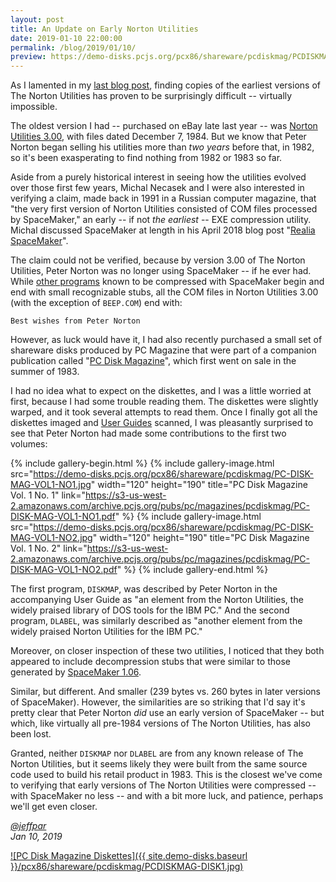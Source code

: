 ```yaml
---
layout: post
title: An Update on Early Norton Utilities
date: 2019-01-10 22:00:00
permalink: /blog/2019/01/10/
preview: https://demo-disks.pcjs.org/pcx86/shareware/pcdiskmag/PCDISKMAG-DISK1.jpg
---
```


As I lamented in my [last blog post](/blog/2018/12/28/), finding copies of the earliest versions
of The Norton Utilities has proven to be surprisingly difficult -- virtually impossible.

The oldest version I had -- purchased on eBay late last year -- was [Norton Utilities 3.00](/disks/pcx86/tools/other/norton/3.00/),
with files dated December 7, 1984.  But we know that Peter Norton began selling his utilities more than *two years*
before that, in 1982, so it's been exasperating to find nothing from 1982 or 1983 so far.

Aside from a purely historical interest in seeing how the utilities evolved over those first few years,
Michal Necasek and I were also interested in verifying a claim, made back in 1991 in a Russian computer
magazine, that "the very first version of Norton Utilities consisted of COM files processed by SpaceMaker,"
an early -- if not *the earliest* -- EXE compression utility.  Michal discussed SpaceMaker at length in
his April 2018 blog post "[Realia SpaceMaker](http://www.os2museum.com/wp/realia-spacemaker/)".

The claim could not be verified, because by version 3.00 of The Norton Utilities, Peter Norton was no
longer using SpaceMaker -- if he ever had.  While [other programs](http://www.os2museum.com/wp/spacemaker-update/)
known to be compressed with SpaceMaker begin and end with small recognizable stubs, all the COM files in
Norton Utilities 3.00 (with the exception of `BEEP.COM`) end with:

    Best wishes from Peter Norton

However, as luck would have it, I had also recently purchased a small set of shareware disks produced by
PC Magazine that were part of a companion publication called "[PC Disk Magazine](/disks/pcx86/shareware/pcdiskmag/)",
which first went on sale in the summer of 1983.

I had no idea what to expect on the diskettes, and I was a little worried at first, because I had some trouble
reading them.  The diskettes were slightly warped, and it took several attempts to read them.  Once I finally got all
the diskettes imaged and [User Guides](/pubs/pc/magazines/pcdiskmag/) scanned, I was pleasantly surprised to see that
Peter Norton had made some contributions to the first two volumes:

{% include gallery-begin.html %}
{% include gallery-image.html src="https://demo-disks.pcjs.org/pcx86/shareware/pcdiskmag/PC-DISK-MAG-VOL1-NO1.jpg" width="120" height="190" title="PC Disk Magazine Vol. 1 No. 1" link="https://s3-us-west-2.amazonaws.com/archive.pcjs.org/pubs/pc/magazines/pcdiskmag/PC-DISK-MAG-VOL1-NO1.pdf" %}
{% include gallery-image.html src="https://demo-disks.pcjs.org/pcx86/shareware/pcdiskmag/PC-DISK-MAG-VOL1-NO2.jpg" width="120" height="190" title="PC Disk Magazine Vol. 1 No. 2" link="https://s3-us-west-2.amazonaws.com/archive.pcjs.org/pubs/pc/magazines/pcdiskmag/PC-DISK-MAG-VOL1-NO2.pdf" %}
{% include gallery-end.html %}

The first program, `DISKMAP`, was described by Peter Norton in the accompanying User Guide as
"an element from the Norton Utilities, the widely praised library of DOS tools for the IBM PC."
And the second program, `DLABEL`, was similarly described as "another element from the widely
praised Norton Utilities for the IBM PC."

Moreover, on closer inspection of these two utilities, I noticed that they both appeared to include
decompression stubs that were similar to those generated by [SpaceMaker 1.06](/disks/pcx86/tools/other/spacemaker/).

Similar, but different.  And smaller (239 bytes vs. 260 bytes in later versions of SpaceMaker).  However,
the similarities are so striking that I'd say it's pretty clear that Peter Norton *did* use an early version 
of SpaceMaker -- but which, like virtually all pre-1984 versions of The Norton Utilities, has also been lost.

Granted, neither `DISKMAP` nor `DLABEL` are from any known release of The Norton Utilities, but it seems
likely they were built from the same source code used to build his retail product in 1983.  This is the closest
we've come to verifying that early versions of The Norton Utilities were compressed -- with SpaceMaker no less --
and with a bit more luck, and patience, perhaps we'll get even closer.

*[@jeffpar](https://jeffpar.com)*  
*Jan 10, 2019*

[![PC Disk Magazine Diskettes]({{ site.demo-disks.baseurl }}/pcx86/shareware/pcdiskmag/PCDISKMAG-DISK1.jpg)](/disks/pcx86/shareware/pcdiskmag/)
